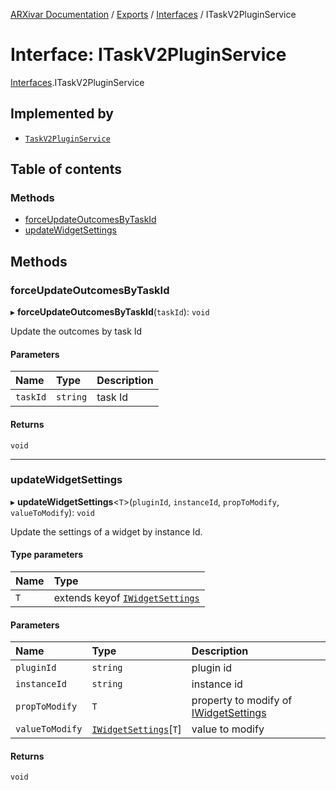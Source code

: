 [ARXivar Documentation](../README.md) / [Exports](../modules.md) / [Interfaces](../modules/Interfaces.md) / ITaskV2PluginService

# Interface: ITaskV2PluginService

[Interfaces](../modules/Interfaces.md).ITaskV2PluginService

## Implemented by

- [`TaskV2PluginService`](../classes/TaskV2PluginService.TaskV2PluginService.md)

## Table of contents

### Methods

- [forceUpdateOutcomesByTaskId](Interfaces.ITaskV2PluginService.md#forceupdateoutcomesbytaskid)
- [updateWidgetSettings](Interfaces.ITaskV2PluginService.md#updatewidgetsettings)

## Methods

### forceUpdateOutcomesByTaskId

▸ **forceUpdateOutcomesByTaskId**(`taskId`): `void`

Update the outcomes by task Id

#### Parameters

| Name | Type | Description |
| :------ | :------ | :------ |
| `taskId` | `string` | task Id |

#### Returns

`void`

___

### updateWidgetSettings

▸ **updateWidgetSettings**\<`T`\>(`pluginId`, `instanceId`, `propToModify`, `valueToModify`): `void`

Update the settings of a widget by instance Id.

#### Type parameters

| Name | Type |
| :------ | :------ |
| `T` | extends keyof [`IWidgetSettings`](../modules/Interfaces.md#iwidgetsettings) |

#### Parameters

| Name | Type | Description |
| :------ | :------ | :------ |
| `pluginId` | `string` | plugin id |
| `instanceId` | `string` | instance id |
| `propToModify` | `T` | property to modify of [IWidgetSettings](../modules/Interfaces.md#iwidgetsettings) |
| `valueToModify` | [`IWidgetSettings`](../modules/Interfaces.md#iwidgetsettings)[`T`] | value to modify |

#### Returns

`void`
